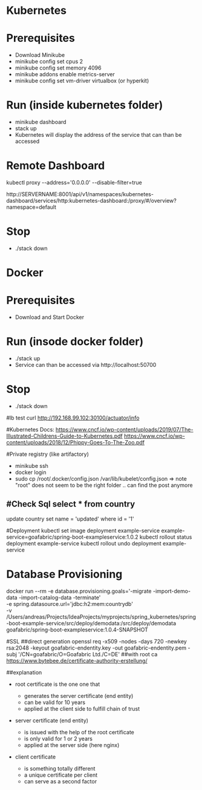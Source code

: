 # Kubernetes

# Prerequisites
- Download Minikube
- minikube config set cpus 2
- minikube config set memory 4096
- minikube addons enable metrics-server
- minikube config set vm-driver virtualbox (or hyperkit)

# Run (inside kubernetes folder)
- minikube dashboard
- stack up
- Kubernetes will display the address of the service that can than be accessed

# Remote Dashboard
kubectl proxy --address='0.0.0.0' --disable-filter=true

http://SERVERNAME:8001/api/v1/namespaces/kubernetes-dashboard/services/http:kubernetes-dashboard:/proxy/#/overview?namespace=default

# Stop
- ./stack down

# Docker
# Prerequisites
- Download and Start Docker

# Run (insode docker folder)
- ./stack up
- Service can than be accessed via http://localhost:50700

# Stop
- ./stack down

#lb test
curl http://192.168.99.102:30100/actuator/info

#Kubernetes Docs:
https://www.cncf.io/wp-content/uploads/2019/07/The-Illustrated-Childrens-Guide-to-Kubernetes.pdf
https://www.cncf.io/wp-content/uploads/2018/12/Phippy-Goes-To-The-Zoo.pdf

#Private registry (like artifactory)
- minikube ssh
- docker login
- sudo cp /root/.docker/config.json /var/lib/kubelet/config.json
=> note "root" does not seem to be the right folder .. can find the post anymore

#Check Sql
select * from country
--
update country set name = 'updated' where id = '1'

#Deployment
kubectl set image deployment example-service example-service=goafabric/spring-boot-exampleservice:1.0.2
kubectl rollout status deployment example-service
kubectl rollout undo deployment example-service

# Database Provisioning
docker run --rm -e database.provisioning.goals='-migrate -import-demo-data -import-catalog-data -terminate' \
-e spring.datasource.url='jdbc:h2:mem:countrydb' \
-v /Users/andreas/Projects/IdeaProjects/myprojects/spring_kubernetes/spring-boot-example-service/src/deploy/demodata:/src/deploy/demodata \
goafabric/spring-boot-exampleservice:1.0.4-SNAPSHOT

#SSL
##direct generation
openssl req -x509 -nodes -days 720 -newkey rsa:2048 -keyout goafabric-endentity.key -out goafabric-endentity.pem -subj '/CN=goafabric/O=Goafabric Ltd./C=DE'
##with root ca
https://www.bytebee.de/certificate-authority-erstellung/

##explanation
- root certificate is the one one that
    - generates the server certificate (end entity)
    - can be valid for 10 years
    - applied at the client side to fulfill chain of trust

- server certificate (end entity)
    - is issued with the help of the root certificate
    - is only valid for 1 or 2 years
    - applied at the server side (here nginx)

- client certificate
    - is something totally different
    - a unique certificate per client
    - can serve as a second factor